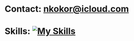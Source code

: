

<!--
**nkokor/nkokor** is a ✨ _special_ ✨ repository because its `README.md` (this file) appears on your GitHub profile.

Here are some ideas to get you started:

- 🔭 I’m currently working on ...
- 🌱 I’m currently learning ...
- 👯 I’m looking to collaborate on ...
- 🤔 I’m looking for help with ...
- 💬 Ask me about ...
- 📫 How to reach me: ...
- 😄 Pronouns: ...
- ⚡ Fun fact: ...
-->

# Contact: nkokor@icloud.com

# Skills: [![My Skills](https://skills.thijs.gg/icons?i=c,cpp,cs,java,javascript,python,html,css,react,dotnet,nodejs,mysql,unity,blender,git&theme=dark)](https://skills.thijs.gg)
